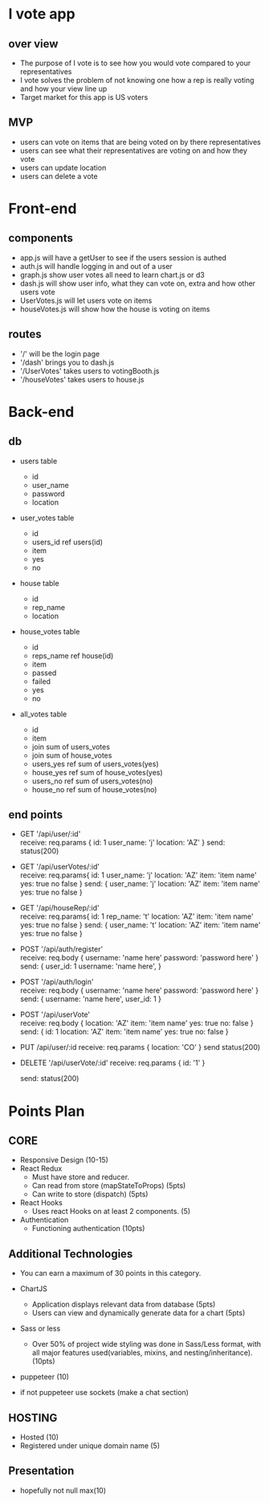 # I vote app #

  ## over view
  - The purpose of I vote is to see how you would vote compared to your representatives
  - I vote solves the problem of not knowing one how a rep is really voting and how your view line up
  - Target market for this app is US voters 

  ## MVP
  - users can vote on items that are being voted on by there representatives
  - users can see what their representatives are voting on and how they vote
  - users can update location
  - users can delete a vote 
  

# Front-end
  ## components 
  - app.js will have a getUser to see if the users session is authed
  - auth.js will handle logging in and out of a user
  - graph.js show user votes all need to learn chart.js or d3
  - dash.js will show user info, what they can vote on, extra and how other users vote
  - UserVotes.js will let users vote on items 
  - houseVotes.js will show how the house is voting on items  

  ## routes 
  - '/' will be the login page
  - '/dash' brings you to dash.js
  - '/UserVotes' takes users to votingBooth.js
  - '/houseVotes' takes users to house.js

# Back-end
  ## db

  - users table
    - id
    - user_name
    - password
    - location

  - user_votes table 
    - id 
    - users_id ref users(id)
    - item
    - yes
    - no

  - house table
    - id
    - rep_name
    - location

  - house_votes table
    - id
    - reps_name ref house(id)
    - item
    - passed
    - failed
    - yes
    - no

  - all_votes table 
    - id
    - item
    - join sum of users_votes
    - join sum of house_votes 
    - users_yes ref sum of users_votes(yes)
    - house_yes ref sum of house_votes(yes)
    - users_no ref sum of users_votes(no)
    - house_no ref sum of house_votes(no)

  

  ## end points 

  - GET '/api/user/:id'  
    receive: req.params {
              id: 1
              user_name: 'j'
              location: 'AZ'
              } 
    send: status(200)

  - GET '/api/userVotes/:id'  
    receive: req.params{
              id: 1
              user_name: 'j'
              location: 'AZ'
              item: 'item name'
              yes: true
              no false
    }
       send: {
              user_name: 'j'
              location: 'AZ'
              item: 'item name'
              yes: true
              no false
        }

  - GET '/api/houseRep/:id'  
        receive: req.params{
              id: 1
              rep_name: 't'
              location: 'AZ'
              item: 'item name'
              yes: true
              no false
    }
       send: {
              user_name: 't'
              location: 'AZ'
              item: 'item name'
              yes: true
              no false
        }


  - POST '/api/auth/register'  
    receive: req.body {
              username: 'name here' 
              password: 'password here'
              } 
    send: {
      user_id: 1
      username: 'name here',
    }

  - POST '/api/auth/login'  
    receive: req.body {
              username: 'name here' 
              password: 'password here'
              } 
    send: {
      username: 'name here',
      user_id: 1
    }

  - POST '/api/userVote'  
    receive: req.body {
              location: 'AZ'
              item: 'item name'
              yes: true 
              no: false
              } 
      send: {
              id: 1
              location: 'AZ'
              item: 'item name'
              yes: true 
              no: false
      }

  - PUT /api/user/:id
    receive: req.params {
      location: 'CO'
    }
    send status(200)

  - DELETE '/api/userVote/:id'
      receive: req.params {
      id: '1'
    }

    send: status(200)

    
# Points Plan 

## CORE
  - Responsive Design (10-15)
  - React Redux 
    - Must have store and reducer. 
    - Can read from store (mapStateToProps) (5pts)
    - Can write to store (dispatch) (5pts)
  - React Hooks
    - Uses react Hooks on at least 2 components. (5)
  - Authentication
    - Functioning authentication (10pts)

## Additional Technologies
  - You can earn a maximum of 30 points in this category.

  - ChartJS
    - Application displays  relevant data from database (5pts)
    - Users can view and dynamically generate data for a chart (5pts)
  - Sass or less 
    - Over 50% of project wide styling was done in Sass/Less format, with all major features used(variables, mixins, and nesting/inheritance). (10pts)
  - puppeteer (10) 
  - if not puppeteer use sockets (make a chat section)

  ## HOSTING
  - Hosted (10)
  - Registered under unique domain name (5)  


## Presentation
 - hopefully not null max(10)





  